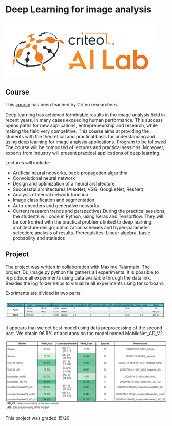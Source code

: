 # Deep Learning for image analysis

![Alt text](criteo_lab.PNG?raw=true "Title")

## Course

This [course](https://github.com/criteo-research/master-iasd) has been teached by Criteo researchers. 

Deep learning has achieved formidable results in the image analysis field in recent years, in many cases exceeding human performance. This success opens paths for new applications, entrepreneurship and research, while making the field very competitive. This course aims at providing the students with the theoretical and practical basis for understanding and using deep learning for image analysis applications. Program to be followed The course will be composed of lectures and practical sessions. Moreover, experts from industry will present practical applications of deep learning.

Lectures will include:

* Artificial neural networks, back-propagation algorithm
* Convolutional neural network
* Design and optimization of a neural architecture
* Successful architectures (AlexNet, VGG, GoogLeNet, ResNet)
* Analysis of neural network function
* Image classification and segmentation
* Auto-encoders and generative networks
* Current research trends and perspectives During the practical sessions, the students will code in Python, using Keras and Tensorflow. They will be confronted with the practical problems linked to deep learning: architecture design; optimization schemes and hyper-parameter selection; analysis of results. Prerequisites: Linear algebra, basic probability and statistics


## Project

The project was written in collaboration with [Maxime Talarmain](https://www.linkedin.com/in/maxime-talarmain-58aa99165/?originalSubdomain=fr). 
The project_DL_image.py python file gathers all experiments. It is possible to reproduce all experiments using data availaible through the data link.
Besides the log folder helps to visualize all experiments using tensorboard. 

Expriments are divided in two parts. 

![Test Image 4](https://raw.githubusercontent.com/Olivierrd/IASD_master/master/Deep%20Learning%20for%20image%20analysis/Data_Preprocessing.PNG)


It appears that we get best model using data preprocessing of the second part. We obtain 96.5% of accuracy on the model named MobileNet_AD_V2.

![Test Image 5](https://raw.githubusercontent.com/Olivierrd/IASD_master/master/Deep%20Learning%20for%20image%20analysis/Results.PNG)

This project was graded 15/20
